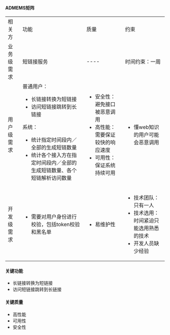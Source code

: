 #### ADMEMS矩阵
<table>
    <tr>
        <td>相关方</td>
        <td>功能</td>
        <td>质量</td>
        <td>约束</td>
    </tr>
    <tr>
        <td>业务级需求</td>
        <td>短链接服务</td>
        <td>----</td>
        <td>
            时间约束：一周
        </td>
    </tr>
    <tr>
        <td>用户级需求</td>
        <td>
        普通用户：
            <ul>
                <li>长链接转换为短链接</li>
                <li>访问短链接跳转到长链接</li>
            </ul>
        系统：
            <ul>
                <li>统计指定时间段内／全部的⽣成短链数量</li>
                <li>统计各个接⼊⽅在指定时间段内／全部的⽣成短链数量、各个短链解析访问数量</li>
            </ul>
        </td>
        <td>
            <ul>
                <li>安全性：避免接口被恶意调用</li>
                <li>高性能：需要保证较快的响应速度</li>
                <li>可用性：保证系统持续可用</li>
            </ul>
        </td>
        <td>
            <ul>
                <li>懂web知识的用户可能会恶意调用</li>
            </ul>
        </td>
    </tr>
    <tr>
        <td>开发级需求</td>
        <td>
            <ul>
                <li>需要对用户身份进行校验，包括token校验和黑名单</li>
            </ul>
        </td>
        <td>
            <ul>
                <li>易维护性</li>
            </ul>
        </td>
        <td>
            <ul>
                <li>技术团队：只有一人</li>
                <li>技术选用：时间紧迫只能选用熟悉的技术</li>
                <li>开发人员缺少经验</li>
            </ul>
        </td>
    </tr>
</table>

#### 关键功能
- 长链接转换为短链接
- 访问短链接跳转到长链接

#### 关键质量
- 高性能
- 可用性
- 安全性




